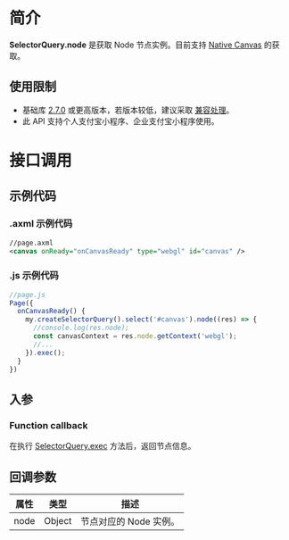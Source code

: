 # 简介
**SelectorQuery.node** 是获取 Node 节点实例。目前支持 [Native Canvas](https://opendocs.alipay.com/mini/component/canvas) 的获取。

## 使用限制

- 基础库 [2.7.0](https://opendocs.alipay.com/mini/framework/lib-upgrade-v2) 或更高版本，若版本较低，建议采取 [兼容处理](https://opendocs.alipay.com/mini/framework/compatibility)。
- 此 API 支持个人支付宝小程序、企业支付宝小程序使用。

# 接口调用

## 示例代码

### .axml 示例代码
```xml
//page.axml
<canvas onReady="onCanvasReady" type="webgl" id="canvas" />
```

### .js 示例代码
```javascript
//page.js
Page({
  onCanvasReady() {
    my.createSelectorQuery().select('#canvas').node((res) => {
      //console.log(res.node);
      const canvasContext = res.node.getContext('webgl');
      //...
    }).exec();  
  }
})
```

## 入参

### Function callback
在执行 [SelectorQuery.exec](https://opendocs.alipay.com/mini/api/baz2hg) 方法后，返回节点信息。

## 回调参数
| **属性** | **类型** | **描述** |
| --- | --- | --- |
| node | Object | 节点对应的 Node 实例。 |

